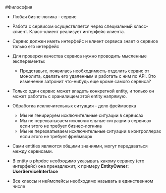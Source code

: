 #Философия
- Любая бизне-логика - сервис

- Работа с сервисом осуществляется через специальный класс-клиент. Класс-клиент реализует интерфейс клиента.


- Сервис должен иметь интерфейс и клиент сервиса знает о сервисе только его интерфейс

- Для проверки качества сервиса нужно проводить мысленные эксперементы:
    - Представьте, появилась необходимость отделить сервис от монолита, сделать его удаленным и работать с ним по API. Это изменение затронит что-нибудь еще кроме самого сервиса?
    
- Только один сервис может владеть конкретной entity, и только он может работать с хранилищем этой entity напрямую.

- Обработка исключительных ситуация - дело фреймворка
    - Мы не генирируем исключительные ситуации в сервисах
    - Мы не перехватываем исключительные ситуации в сервисах если этого не требует бизнес-логкика
    - Мы не перехватываем исключительные ситуации в контроллерах если этого не требует фреймворк 
 
- Сами entities являются общими знаниями, могут передаваться между сервисами.

- В entity в phpdoc необходимо указывать какому сервису (его интерфейс) она пренадлежит, к примеру **EntityOwner: UserServiceInterface**

- Все классы и неймспейсы необходимо называть в единственном числе

